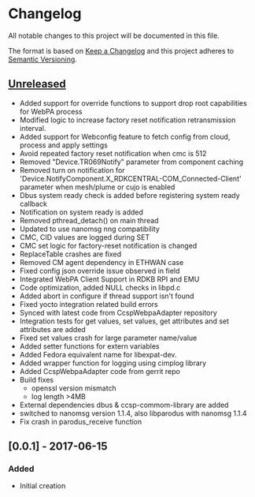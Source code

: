 # Changelog
All notable changes to this project will be documented in this file.

The format is based on [Keep a Changelog](http://keepachangelog.com/en/1.0.0/)
and this project adheres to [Semantic Versioning](http://semver.org/spec/v2.0.0.html).

## [Unreleased]
- Added support for override functions to support drop root capabilities for WebPA process
- Modified logic to increase factory reset notification retransmission interval.  
- Added support for Webconfig feature to fetch config from cloud, process and apply settings
- Avoid repeated factory reset notification when cmc is 512
- Removed "Device.TR069Notify" parameter from component caching
- Removed turn on notification for 'Device.NotifyComponent.X_RDKCENTRAL-COM_Connected-Client' parameter when mesh/plume or cujo is enabled
- Dbus system ready check is added before registering system ready callback
- Notification on system ready is added
- Removed pthread_detach() on main thread
- Updated to use nanomsg nng compatibility
- CMC, CID values are logged during SET
- CMC set logic for factory-reset notification is changed
- ReplaceTable crashes are fixed
- Removed CM agent dependency in ETHWAN case
- Fixed config json override issue observed in field
- Integrated WebPA Client Support in RDKB RPI and EMU 
- Code optimization, added NULL checks in libpd.c
- Added abort in configure if thread support isn't found 
- Fixed yocto integration related build errors
- Synced with latest code from CcspWebpaAdapter repository
- Integration tests for get values, set values, get attributes and set attributes are added
- Fixed set values crash for large parameter name/value
- Added setter functions for extern variables
- Added Fedora equivalent name for libexpat-dev.
- Added wrapper function for logging using cimplog library
- Added CcspWebpaAdapter code from gerrit repo
- Build fixes
    - openssl version mismatch 
    - log length >4MB
- External dependencies dbus & ccsp-commom-library are added
- switched to nanomsg version 1.1.4, also libparodus with nanomsg 1.1.4
- Fix crash in parodus_receive function

## [0.0.1] - 2017-06-15
### Added
- Initial creation

[Unreleased]: https://github.com/Comcast/parodus2ccsp/compare/953ff88c5ad415ca486fe06164e794efa8021c5d...HEAD
